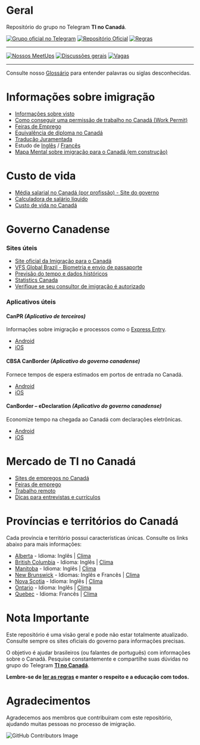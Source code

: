 # Geral

Repositório do grupo no Telegram **TI no Canadá**.

[![Grupo oficial no Telegram](https://img.shields.io/badge/Telegram-2CA5E0?style=for-the-badge&logo=telegram&logoColor=white&label=Grupo%20Oficial)](https://t.me/tinocanada) [![Repositório Oficial](https://img.shields.io/badge/GitHub-100000?style=for-the-badge&logo=github&logoColor=white&label=Repositório%20Oficial)](https://github.com/ti-no-canada) [![Regras](https://img.shields.io/badge/Telegram-2CA5E0?style=for-the-badge&logo=telegram&logoColor=white&label=Regras)](https://github.com/ti-no-canada/Geral/blob/master/grupo/regras-do-grupo.md)  

---

[![Nossos MeetUps](https://img.shields.io/badge/%F0%9F%95%BAMeetups-Nossos%20meetups%2C%20participe-orange?style=for-the-badge)](https://t.me/tinocanada/142254) [![Discussões gerais](https://img.shields.io/badge/GitHub-181717?style=for-the-badge&logo=github&logoColor=white&label=Discussões)](https://t.me/tinocanada/1) [![Vagas](https://img.shields.io/badge/GitHub-181717?style=for-the-badge&logo=github&logoColor=white&label=Vagas)](https://t.me/tinocanada/142250)  

---

Consulte nosso [Glossário](https://github.com/ti-no-canada/imigracao-para-o-canada/blob/master/glossario.md) para entender palavras ou siglas desconhecidas.

# Informações sobre imigração

- [Informações sobre visto](https://github.com/ti-no-canada/Geral/blob/master/informacoes-gerais-sobre-visto.md)
- [Como conseguir uma permissão de trabalho no Canadá (Work Permit)](https://github.com/ti-no-canada/imigracao-para-o-canada/blob/master/Trabalhar%20no%20Canad%C3%A1/work-permit.md)
- [Feiras de Emprego](https://github.com/ti-no-canada/imigracao-para-o-canada/blob/master/Trabalhar%20no%20Canadá/feiras-emprego.md)
- [Equivalência de diploma no Canadá](https://github.com/ti-no-canada/Geral/blob/master/equivalencia-de-diploma.md)
- [Tradução Juramentada](https://github.com/ti-no-canada/Geral/blob/master/traducao-juramentada.md)
- Estudo de [Inglês](https://github.com/ti-no-canada/imigracao-para-o-canada/blob/master/Idiomas/Ingles.md) / [Francês](https://github.com/ti-no-canada/imigracao-para-o-canada/blob/master/Idiomas/Frances.md)
- [Mapa Mental sobre imigração para o Canadá (em construção)](https://app.mindmapmaker.org/#m:mm1317040e39d442459abc6bbfc9189fff)

# Custo de vida

- [Média salarial no Canadá (por profissão) - Site do governo](https://www.jobbank.gc.ca/explorecareers)
- [Calculadora de salário líquido](https://ca.talent.com/tax-calculator)
- [Custo de vida no Canadá](https://www.numbeo.com/cost-of-living/in/Toronto)

# Governo Canadense

### Sites úteis

- [Site oficial da Imigração para o Canadá](https://www.canada.ca/en/services/immigration-citizenship.html)
- [VFS Global Brazil - Biometria e envio de passaporte](https://www.vfsglobal.ca/canada/brazil/index.html)
- [Previsão do tempo e dados históricos](https://weather.gc.ca/canada_e.html)
- [Statistics Canada](https://www.statcan.gc.ca/eng/start)
- [Verifique se seu consultor de imigração é autorizado](https://iccrc-crcic.ca/find-a-professional)

### Aplicativos úteis

#### CanPR _(Aplicativo de terceiros)_

Informações sobre imigração e processos como o [Express Entry](https://github.com/ti-no-canada/imigracao-para-o-canada/blob/master/informacoes-gerais-sobre-visto.md#o-que-é-express-entry).

- [Android](https://play.google.com/store/apps/details?id=maaz.canpr.myapplication&hl=en_CA)
- [iOS](https://apps.apple.com/ca/app/canpr/id1447024170)

#### CBSA CanBorder _(Aplicativo do governo canadense)_

Fornece tempos de espera estimados em portos de entrada no Canadá.

- [Android](https://play.google.com/store/apps/details?id=ca.gc.cbsa.canborder.bwt&hl=en_CA)
- [iOS](https://apps.apple.com/ca/app/cbsa-canborder/id1110491634)

#### CanBorder – eDeclaration _(Aplicativo do governo canadense)_

Economize tempo na chegada ao Canadá com declarações eletrônicas.

- [Android](https://play.google.com/store/apps/details?id=ca.gc.cbsa.edeclaration&hl=en_CA)
- [iOS](https://apps.apple.com/ca/app/canborder-edeclaration/id1209044444)

# Mercado de TI no Canadá

- [Sites de empregos no Canadá](https://github.com/ti-no-canada/imigracao-para-o-canada/blob/master/Trabalhar%20no%20Canadá/sites-de-emprego.md)
- [Feiras de emprego](https://github.com/ti-no-canada/imigracao-para-o-canada/blob/master/Trabalhar%20no%20Canadá/feiras-emprego.md)
- [Trabalho remoto](https://github.com/ti-no-canada/imigracao-para-o-canada/blob/master/Trabalhar%20no%20Canadá/trabalho-remoto.md)
- [Dicas para entrevistas e currículos](https://github.com/ti-no-canada/imigracao-para-o-canada/blob/master/Trabalhar%20no%20Canad%C3%A1/Entrevistas-de-emprego.md)

# Províncias e territórios do Canadá

Cada província e território possui características únicas. Consulte os links abaixo para mais informações:

- [Alberta](https://en.wikipedia.org/wiki/Alberta) - Idioma: Inglês | [Clima](https://www.currentresults.com/Weather/Canada/Alberta/average-alberta-weather.php)
- [British Columbia](https://en.wikipedia.org/wiki/British_Columbia) - Idioma: Inglês | [Clima](https://www.currentresults.com/Weather/Canada/British-Columbia/average-british-columbia-weather.php)
- [Manitoba](https://en.wikipedia.org/wiki/Manitoba) - Idioma: Inglês | [Clima](https://www.currentresults.com/Weather/Canada/Manitoba/average-manitoba-weather.php)
- [New Brunswick](https://en.wikipedia.org/wiki/New_Brunswick) - Idiomas: Inglês e Francês | [Clima](https://www.currentresults.com/Weather/Canada/New-Brunswick/average-new-brunswick-weather.php)
- [Nova Scotia](https://en.wikipedia.org/wiki/Nova_Scotia) - Idioma: Inglês | [Clima](https://www.currentresults.com/Weather/Canada/Nova-Scotia/average-nova-scotia-weather.php)
- [Ontario](https://en.wikipedia.org/wiki/Ontario) - Idioma: Inglês | [Clima](https://www.currentresults.com/Weather/Canada/Ontario/average-ontario-weather.php)
- [Quebec](https://en.wikipedia.org/wiki/Quebec) - Idioma: Francês | [Clima](https://www.currentresults.com/Weather/Canada/Quebec/average-quebec-weather.php)

# Nota Importante

Este repositório é uma visão geral e pode não estar totalmente atualizado. Consulte sempre os sites oficiais do governo para informações precisas.

O objetivo é ajudar brasileiros (ou falantes de português) com informações sobre o Canadá. Pesquise constantemente e compartilhe suas dúvidas no grupo do Telegram **[TI no Canadá](https://t.me/tinocanada)**.

**Lembre-se de [ler as regras](https://github.com/ti-no-canada/imigracao-para-o-canada/blob/master/regras-do-grupo.md) e manter o respeito e a educação com todos.**

# Agradecimentos

Agradecemos aos membros que contribuíram com este repositório, ajudando muitas pessoas no processo de imigração.

![GitHub Contributors Image](https://contrib.rocks/image?repo=ti-no-canada/imigracao-para-o-canada)
